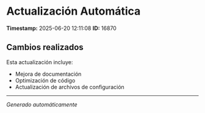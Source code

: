 # Actualización Automática

**Timestamp:** 2025-06-20 12:11:08
**ID:** 16870

## Cambios realizados

Esta actualización incluye:
- Mejora de documentación
- Optimización de código
- Actualización de archivos de configuración

---
*Generado automáticamente*
